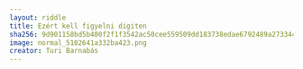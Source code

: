 ```yaml
---
layout: riddle
title: Ezért kell figyelni digiten
sha256: 9d901158bd5b400f2f1f3542ac50cee559509dd183738edae6792489a2733442
image: normal_5102641a332ba423.png
creator: Turi Barnabás
---
```

